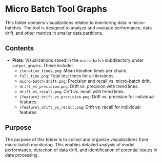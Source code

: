 # Micro Batch Tool Graphs

This folder contains visualizations related to monitoring data in micro-batches. The tool is designed to analyze and evaluate performance, data drift, and other metrics in smaller data partitions.

## Contents

- **Plots**: Visualizations saved in the `micro-batch` subdirectory under `output_graphs`. These include:
  - `iteration_times.png`: Mean iteration times per chunk.
  - `full_time.png`: Total test times for all iterations.
  - `micro-batch-drift.png`: Precision and recall vs. micro-batch drift.
  - `drift_vs_precision.png`: Drift vs. precision with trend lines.
  - `drift_vs_recall.png`: Drift vs. recall with trend lines.
  - `{feature}_drift_vs_precision.png`: Drift vs. precision for individual features.
  - `{feature}_drift_vs_recall.png`: Drift vs. recall for individual features.

## Purpose

The purpose of this folder is to collect and organize visualizations from micro-batch monitoring. This enables detailed analysis of model performance, detection of data drift, and identification of potential issues in data processing.
